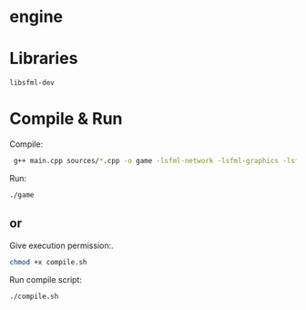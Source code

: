 # engine

# Libraries
`libsfml-dev`

# Compile & Run
Compile:
```bash
 g++ main.cpp sources/*.cpp -o game -lsfml-network -lsfml-graphics -lsfml-window -lsfml-system -lGL -lsfml-audio
```
Run:
```bash
./game
```
## or
Give execution permission:.
```bash
chmod +x compile.sh
```
Run compile script:
```bash
./compile.sh
```

